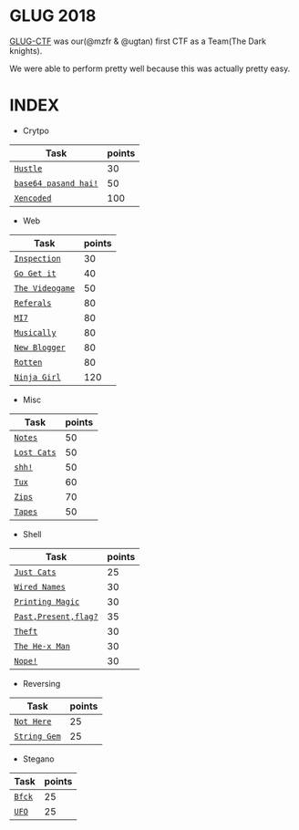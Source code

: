 # GLUG 2018

[GLUG-CTF](https://www.nitdgplug.org/) was our(@mzfr & @ugtan) first CTF as a Team(The Dark knights).

We were able to perform pretty well because this was actually pretty easy.

# INDEX

* Crytpo

| Task                   | points |
|------------------------|--------|
| [`Hustle`](Crypto/Hustle/)   | 30     |
| [`base64 pasand hai!`](Crypto/Base64%20pasand%20hai!/)   | 50     |
| [`Xencoded`](Crypto/Xencoded/)   | 100     |

* Web

| Task                   | points |
|------------------------|--------|
| [`Inspection`](Web/Inspection/)   | 30     |
| [`Go Get it`](Web/Go%20Get%20It!/)   | 40     |
| [`The Videogame`](Web/The%20Videogame/)   | 50     |
| [`Referals`](Web/Referals/)   | 80     |
| [`MI7`](Web/MI7/)   | 80     |
| [`Musically`](Web/Musically/)   | 80     |
| [`New Blogger`](Web/Musically/)   | 80     |
| [`Rotten`](Web/rotten/)   | 80     |
| [`Ninja Girl`](Web/Ninja%20Girl/)   | 120     |

* Misc

| Task                   | points |
|------------------------|--------|
| [`Notes`](Misc/Notes/)   | 50     |
| [`Lost Cats`](Misc/Lost%20Cats/)   | 50     |
| [`shh!`](Misc/shh!/)   | 50     |
| [`Tux`](Misc/Tux/)   | 60     |
| [`Zips`](Misc/zips/)   | 70  |
| [`Tapes`](Misc/Tapes/)   | 50     |

* Shell

| Task                   | points |
|------------------------|--------|
| [`Just Cats`](shell/Just%20Cats/)   | 25     |
| [`Wired Names`](shell/Wired%20Names/)   | 30     |
| [`Printing Magic`](shell/Printing%20Magic/)   | 30     |
| [`Past,Present,flag?`](shell/Past,%20Present,%20flag?/)   | 35     |
| [`Theft`](shell/Theft/)   | 30     |
| [`The He-x Man`](shell/The%20He-x%Man/)   | 30     |
| [`Nope!`](shell/Nope!/)   | 30     |

* Reversing

| Task                   | points |
|------------------------|--------|
| [`Not Here`](Reversing/Not%20Here/)   | 25     |
| [`String Gem`](Reversing/String%20Gem/)   | 25     |

* Stegano

| Task                   | points |
|------------------------|--------|
| [`Bfck`](stegano/Bfck/)   | 25     |
| [`UFO`](stegano/UFO/)   | 25     |


